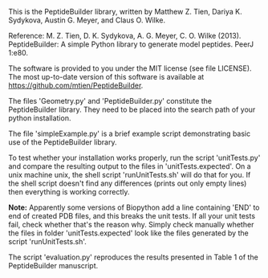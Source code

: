 This is the PeptideBuilder library, written by Matthew Z. Tien,
Dariya K. Sydykova, Austin G. Meyer, and Claus O. Wilke.

Reference:
M. Z. Tien, D. K. Sydykova, A. G. Meyer, C. O. Wilke (2013). PeptideBuilder:
A simple Python library to generate model peptides. PeerJ 1:e80.

The software is provided to you under the MIT license (see file LICENSE).
The most up-to-date version of this software is available at
https://github.com/mtien/PeptideBuilder.

The files 'Geometry.py' and 'PeptideBuilder.py' constitute the PeptideBuilder
library. They need to be placed into the search path of your python
installation.

The file 'simpleExample.py' is a brief example script demonstrating
basic use of the PeptideBuilder library.

To test whether your installation works properly, run the script 'unitTests.py'
and compare the resulting output to the files in 'unitTests.expected'. On
a unix machine unix, the shell script 'runUnitTests.sh' will do that for you.
If the shell script doesn't find any differences (prints out only empty lines)
then everything is working correctly.

**Note:** Apparently some versions of Biopython add a line containing 'END' to
end of created PDB files, and this breaks the unit tests. If all your unit tests
fail, check whether that's the reason why. Simply check manually whether the
files in folder 'unitTests.expected' look like the files generated by the script
'runUnitTests.sh'.

The script 'evaluation.py' reproduces the results presented in Table 1 of the
PeptideBuilder manuscript.
